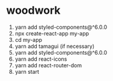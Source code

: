 # woodwork

1. yarn add styled-components@^6.0.0
2. npx create-react-app my-app
3. cd my-app
4. yarn add tamagui (if necessary)
5. yarn add styled-components@^6.0.0
6. yarn add react-icons
7. yarn add react-router-dom
8. yarn start